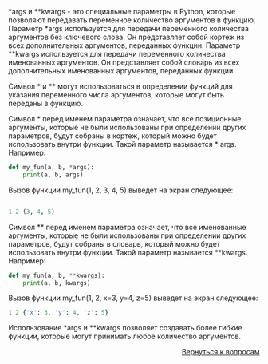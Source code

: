 *args и **kwargs - это специальные параметры в Python, которые позволяют передавать переменное количество аргументов в
функцию. Параметр *args используется для передачи переменного количества аргументов без ключевого слова. Он представляет
собой кортеж из всех дополнительных аргументов, переданных функции. Параметр **kwargs используется для передачи
переменного количества именованных аргументов. Он представляет собой словарь из всех дополнительных именованных
аргументов, переданных функции.

Cимвол * и ** могут использоваться в определении функций для указания переменного числа аргументов, которые могут быть
переданы в функцию.

Символ * перед именем параметра означает, что все позиционные аргументы, которые не были использованы при определении
других параметров, будут собраны в кортеж, который можно будет использовать внутри функции. Такой параметр называется *
args. Например:

```python
def my_fun(a, b, *args):
    print(a, b, args)
```    

Вызов функции my_fun(1, 2, 3, 4, 5) выведет на экран следующее:

```python

1 2 (3, 4, 5)
```

Символ ** перед именем параметра означает, что все именованные аргументы, которые не были использованы при определении
других параметров, будут собраны в словарь, который можно будет использовать внутри функции. Такой параметр
называется **kwargs. Например:

```python
def my_fun(a, b, **kwargs):
    print(a, b, kwargs)
```

Вызов функции my_fun(1, 2, x=3, y=4, z=5) выведет на экран следующее:

```python
1 2 {'x': 3, 'y': 4, 'z': 5}
```

Использование *args и **kwargs позволяет создавать более гибкие функции, которые могут принимать любое количество
аргументов.

<div align="right">

[Вернуться к вопросам](../Вопросы.md)

</div>
